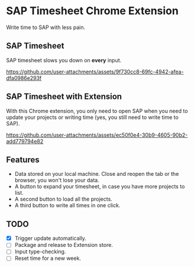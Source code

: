 # SAP Timesheet Chrome Extension


Write time to SAP with less pain.

## SAP Timesheet

SAP timesheet slows you down on **every** input.

https://github.com/user-attachments/assets/9f730cc8-69fc-4942-afea-dfa0986e293f

## SAP Timesheet with Extension

With this Chrome extension, you only need to open SAP when you need to update your projects or writing time (yes, you still need to write time to SAP).

https://github.com/user-attachments/assets/ec50f0e4-30b9-4605-90b2-add779794e82

## Features

* Data stored on your local machine. Close and reopen the tab or the browser, you won't lose your data.
* A button to expand your timesheet, in case you have more projects to list.
* A second button to load all the projects.
* A third button to write all times in one click.

## TODO

* [x] Trigger update automatically.
* [ ] Package and release to Extension store.
* [ ] Input type-checking.
* [ ] Reset time for a new week.

